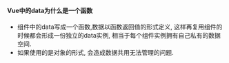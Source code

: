 #### Vue中的data为什么是一个函数

- 组件中的data写成一个函数,数据以函数返回值的形式定义, 这样再复用组件的时候都会形成一份独立的data实例, 相当于每个组件实例拥有自己私有的数据空间.
- 如果使用的是对象的形式, 会造成数据共用无法管理的问题.